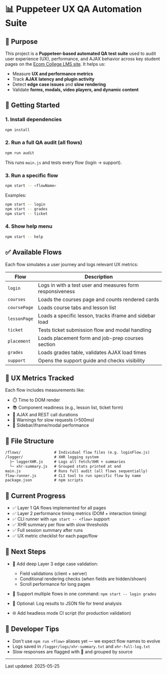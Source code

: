 # 📊 Puppeteer UX QA Automation Suite

## 🧠 Purpose

This project is a **Puppeteer-based automated QA test suite** used to audit user experience (UX), performance, and AJAX behavior across key student pages on the [Ecom College LMS site](https://app.digitalschool.co.il). It helps us:

* Measure **UX and performance metrics**
* Track **AJAX latency and plugin activity**
* Detect **edge case issues** and **slow rendering**
* Validate **forms, modals, video players, and dynamic content**

## 🚀 Getting Started

### 1. Install dependencies

```bash
npm install
```

### 2. Run a full QA audit (all flows)

```bash
npm run audit
```

This runs `main.js` and tests every flow (login → support).

### 3. Run a specific flow

```bash
npm start -- <flowName>
```

Examples:

```bash
npm start -- login
npm start -- grades
npm start -- ticket
```

### 4. Show help menu

```bash
npm start -- help
```

## ✅ Available Flows

Each flow simulates a user journey and logs relevant UX metrics:

| Flow         | Description                                               |
| ------------ | --------------------------------------------------------- |
| `login`      | Logs in with a test user and measures form responsiveness |
| `courses`    | Loads the courses page and counts rendered cards          |
| `coursePage` | Loads course tabs and lesson list                         |
| `lessonPage` | Loads a specific lesson, tracks iframe and sidebar load   |
| `ticket`     | Tests ticket submission flow and modal handling           |
| `placement`  | Loads placement form and job-prep courses section         |
| `grades`     | Loads grades table, validates AJAX load times             |
| `support`    | Opens the support guide and checks visibility             |

## 📐 UX Metrics Tracked

Each flow includes measurements like:

* ⏱️ Time to DOM render
* 📚 Component readiness (e.g., lesson list, ticket form)
* 🧠 AJAX and REST call durations
* 🐢 Warnings for slow requests (>500ms)
* 🧭 Sidebar/iframe/modal performance

## 📁 File Structure

```txt
/flows/               # Individual flow files (e.g. loginFlow.js)
/logger/              # XHR logging system
  ├─ loggerXHR.js     # Logs all fetch/XHR + summaries
  └─ xhr-summary.js   # Grouped stats printed at end
main.js               # Runs full audit (all flows sequentially)
flow-runner.js        # CLI tool to run specific flow by name
package.json          # npm scripts
```

## 🎯 Current Progress

* ✅ Layer 1 QA flows implemented for all pages
* ✅ Layer 2 performance timing metrics (DOM + interaction timing)
* ✅ CLI runner with `npm start -- <flow>` support
* ✅ XHR summary per flow with slow thresholds
* ✅ Full session summary after runs
* ✅ UX metric checklist for each page/flow

## 📌 Next Steps

* 🧠 Add deep Layer 3 edge case validation:

  * Field validations (client + server)
  * Conditional rendering checks (when fields are hidden/shown)
  * Scroll performance for long pages
* 🔁 Support multiple flows in one command: `npm start -- login grades`
* 💾 Optional: Log results to JSON file for trend analysis
* 🌐 Add headless mode CI script (for production validation)

## 📘 Developer Tips

* Don't use `npm run <flow>` aliases yet — we expect flow names to evolve
* Logs saved in `/logger/logs/xhr-summary.txt` and `xhr-full-log.txt`
* Slow responses are flagged with 🐢 and grouped by source

---

Last updated: 2025-05-25
